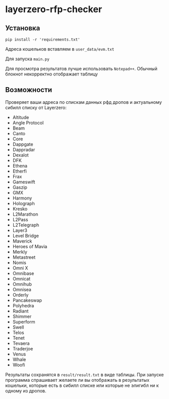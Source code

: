 # layerzero-rfp-checker
## Установка
`pip install -r 'requirements.txt'`

Адреса кошельков вставляем в `user_data/evm.txt`

Для запуска `main.py`

Для просмотра результатов лучше использовать `Notepad++`. Обычный блокнот некорректно отображает таблицу

## Возможности
Проверяет ваши адреса по спискам данных рфд дропов и актуальному сибилл списку от Layerzero:
- Altitude
- Angle Protocol
- Beam
- Canto
- Core
- Dappgate
- Dappradar
- Dexalot
- DFK
- Ethena
- Etherfi
- Frax
- Gameswift
- Gaszip
- GMX
- Harmony
- Holograph
- Kresko
- L2Marathon
- L2Pass
- L2Telegraph
- Layer3
- Level Bridge
- Maverick
- Heroes of Mavia
- Merkly
- Metastreet
- Nomis
- Omni X
- Omnibase
- Omnicat
- Omnihub
- Omnisea
- Orderly
- Pancakeswap
- Polyhedra
- Radiant
- Shimmer
- Superform
- Swell
- Telos
- Tenet
- Tevaera
- Traderjoe
- Venus
- Whale
- Woofi

Результаты сохранятся в `result/result.txt` в виде таблицы. При запуске программа спрашивает желаете ли вы отображать в результатых кошельки, которые есть в сибилл списке или которые не элигибл ни к одному из дропов.
